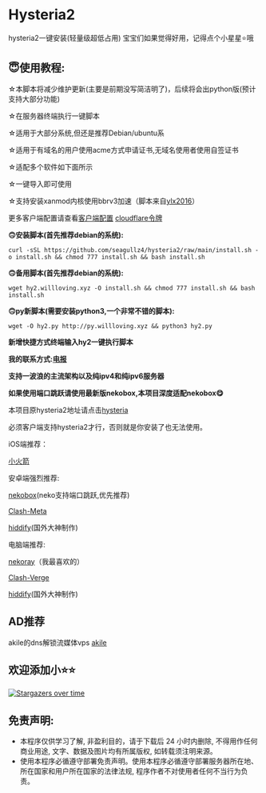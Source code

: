 # Hysteria2
hysteria2一键安装(轻量级超低占用)
宝宝们如果觉得好用，记得点个小星星⭐️哦

## **😇使用教程**:
☆本脚本将减少维护更新(主要是前期没写简洁明了)，后续将会出python版(预计支持大部分功能)

☆在服务器终端执行一键脚本

☆适用于大部分系统,但还是推荐Debian/ubuntu系

☆适用于有域名的用户使用acme方式申请证书,无域名使用者使用自签证书

☆适配多个软件如下面所示

☆一键导入即可使用

☆支持安装xanmod内核使用bbrv3加速（脚本来自[ylx2016](https://github.com/ylx2016/Linux-NetSpeed)）

更多客户端配置请查看[客户端配置](https://v2.hysteria.network/zh/docs/getting-started/Client/)  [cloudflare令牌](https://dash.cloudflare.com/profile/api-tokens)


**🙃安装脚本(首先推荐debian的系统):**
```
curl -sSL https://github.com/seagullz4/hysteria2/raw/main/install.sh -o install.sh && chmod 777 install.sh && bash install.sh
```

**🙃备用脚本(首先推荐debian的系统):**
```
wget hy2.willloving.xyz -O install.sh && chmod 777 install.sh && bash install.sh
```
**🙃py新脚本(需要安装python3,一个非常不错的脚本):**
```
wget -O hy2.py http://py.willloving.xyz && python3 hy2.py
```

**新增快捷方式终端输入hy2一键执行脚本**

**我的联系方式:[电报](https://t.me/seagullz44)**


**支持一波浪的主流架构以及纯ipv4和纯ipv6服务器**

**如果使用端口跳跃请使用最新版nekobox,本项目深度适配nekobox😋**



本项目原hysteria2地址请点击[hysteria](https://github.com/apernet/hysteria)


必须客户端支持hysteria2才行，否则就是你安装了也无法使用。

iOS端推荐：

[小火箭](https://apps.apple.com/us/app/shadowrocket/id932747118)

安卓端强烈推荐:

[nekobox](https://github.com/MatsuriDayo/NekoBoxForAndroid)(neko支持端口跳跃,优先推荐)

[Clash-Meta](https://github.com/MetaCubeX/ClashMetaForAndroid)

[hiddify](https://github.com/hiddify/hiddify-next)(国外大神制作) 
 

电脑端推荐:


[nekoray](https://github.com/MatsuriDayo/nekoray)（我最喜欢的）

[Clash-Verge](https://github.com/clash-verge-rev/clash-verge-rev)

[hiddify](https://github.com/hiddify/hiddify-next)(国外大神制作) 

## AD推荐

akile的dns解锁流媒体vps [akile](https://akile.io/register?aff_code=99532291-0323-491e-bdd7-fbcfebbd1fa5)


## 欢迎添加小⭐⭐

[![Stargazers over time](https://starchart.cc/seagullz4/hysteria2.svg?variant=adaptive)](https://starchart.cc/seagullz4/hysteria2)

 
## 免责声明:
* 本程序仅供学习了解, 非盈利目的，请于下载后 24 小时内删除, 不得用作任何商业用途, 文字、数据及图片均有所属版权, 如转载须注明来源。
* 使用本程序必循遵守部署免责声明。使用本程序必循遵守部署服务器所在地、所在国家和用户所在国家的法律法规, 程序作者不对使用者任何不当行为负责。

